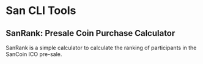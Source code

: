 # San CLI Tools

## SanRank: Presale Coin Purchase Calculator

SanRank is a simple calculator to calculate the ranking of participants in the SanCoin ICO pre-sale.